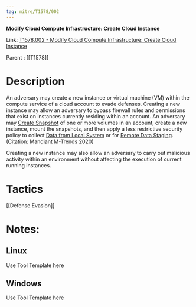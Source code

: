 ```yaml
---
tag: mitre/T1578/002
---
```


**Modify Cloud Compute Infrastructure: Create Cloud Instance**

Link: [T1578.002 - Modify Cloud Compute Infrastructure: Create Cloud Instance](https://attack.mitre.org/techniques/T1578/002)

Parent : [[T1578]]


# Description

An adversary may create a new instance or virtual machine (VM) within the compute service of a cloud account to evade defenses. Creating a new instance may allow an adversary to bypass firewall rules and permissions that exist on instances currently residing within an account. An adversary may [Create Snapshot](https://attack.mitre.org/techniques/T1578/001) of one or more volumes in an account, create a new instance, mount the snapshots, and then apply a less restrictive security policy to collect [Data from Local System](https://attack.mitre.org/techniques/T1005) or for [Remote Data Staging](https://attack.mitre.org/techniques/T1074/002).(Citation: Mandiant M-Trends 2020)

Creating a new instance may also allow an adversary to carry out malicious activity within an environment without affecting the execution of current running instances.

# Tactics


[[Defense Evasion]]


# Notes:

## Linux

Use Tool Template here

## Windows

Use Tool Template here